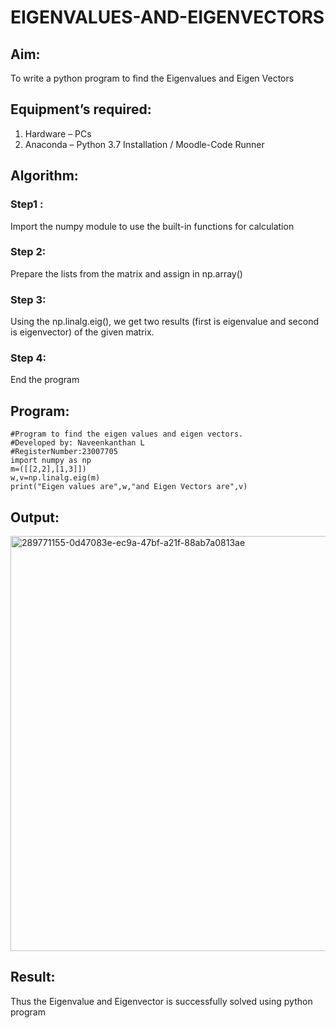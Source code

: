 # EIGENVALUES-AND-EIGENVECTORS
## Aim:
To write a python program to find the Eigenvalues and Eigen Vectors
## Equipment’s required:
1. 	Hardware – PCs
2. 	Anaconda – Python 3.7 Installation / Moodle-Code Runner
## Algorithm:
### Step1 :
Import the numpy module to use the built-in functions for calculation
### Step 2: 
Prepare the lists from the matrix and assign in np.array()
### Step 3:
Using the np.linalg.eig(),  we get two results (first is eigenvalue and second is eigenvector) of the given matrix.
### Step 4: 
End the program
## Program:
```
#Program to find the eigen values and eigen vectors.
#Developed by: Naveenkanthan L
#RegisterNumber:23007705
import numpy as np
m=([[2,2],[1,3]])
w,v=np.linalg.eig(m)
print("Eigen values are",w,"and Eigen Vectors are",v)
```
## Output:
<img width="664" alt="289771155-0d47083e-ec9a-47bf-a21f-88ab7a0813ae" src="https://github.com/Naveen1825/EIGENVALUES-AND-EIGENVECTORS/assets/138969868/f80f665a-7173-4a2a-9df7-29c89b26816f"><br>
## Result:
Thus the Eigenvalue and Eigenvector is successfully solved using python program
